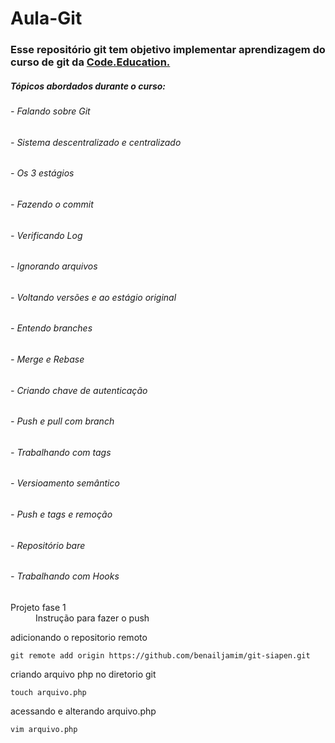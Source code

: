 # Aula-Git

### Esse repositório git tem objetivo implementar aprendizagem do curso de git da [Code.Education.](http://sites.code.education/home-code/)
##### Tópicos abordados durante o curso:
###### - Falando sobre Git
###### - Sistema descentralizado e centralizado
###### - Os 3 estágios
###### - Fazendo o commit
###### - Verificando Log
###### - Ignorando arquivos
###### - Voltando versões e ao estágio original
###### - Entendo branches
###### - Merge e Rebase
###### - Criando chave de autenticação
###### - Push e pull com branch
###### - Trabalhando com tags
###### - Versioamento semântico
###### - Push e tags e remoção
###### -  Repositório bare
###### - Trabalhando com Hooks

<dl>
  <dt>Projeto fase 1</dt>
  <dd>Instrução para fazer o push</dd>
  <p>adicionando o repositorio remoto</p>
  <pre><code>git remote add origin https://github.com/benailjamim/git-siapen.git</code></pre>
  <p>criando arquivo php no diretorio git</p>
  <pre><code>touch arquivo.php</code></pre>
   <p>acessando e alterando arquivo.php</p>
  <pre><code>vim arquivo.php</code></pre>

</dl>
